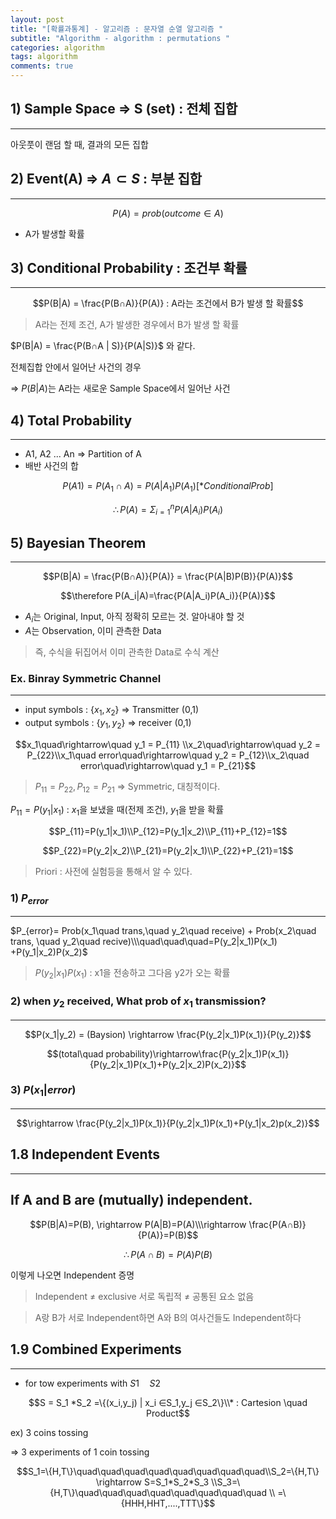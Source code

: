 ```yaml
---
layout: post
title: "[확률과통계] - 알고리즘 : 문자열 순열 알고리즘 "
subtitle: "Algorithm - algorithm : permutations "
categories: algorithm
tags: algorithm
comments: true
---
```


## 1) Sample Space ⇒ S (set) : 전체 집합

---

아웃풋이 랜덤 할 때, 결과의 모든 집합

## 2) Event(A) ⇒ $A ⊂ S$ : 부분 집합

---

$$P(A) = prob( outcome  ∈ A )$$

- A가 발생할 확률

## 3) Conditional Probability : 조건부 확률

---

$$P(B|A) = \frac{P(B∩A)}{P(A)} : A라는 조건에서 B가 발생 할 확률$$

> A라는 전제 조건, A가 발생한 경우에서 B가 발생 할 확률

$P(B|A) = \frac{P(B∩A | S)}{P(A|S)}$ 와 같다.

전체집합 안에서 일어난 사건의 경우

⇒ $P(B|A)$는 A라는 새로운 Sample Space에서 일어난 사건

## 4) Total Probability

---

$$
$$

- A1, A2 ... An ⇒ Partition of A
- 배반 사건의 합

$$P(A1) = P(A_1∩A)=P(A|A_1)P(A_1)[*Conditional Prob]$$

$$\therefore P(A) = \Sigma^{n}_{i=1}P(A|A_i)P(A_i)$$

## 5) Bayesian Theorem

---

$$P(B|A) = \frac{P(B∩A)}{P(A)} = \frac{P(A|B)P(B)}{P(A)}$$

$$\therefore P(A_i|A)=\frac{P(A|A_i)P(A_i)}{P(A)}$$

- $A_i$는 Original, Input, 아직 정확히 모르는 것. 알아내야 할 것
- $A$는 Observation, 이미 관측한 Data

> 즉, 수식을 뒤집어서 이미 관측한 Data로 수식 계산

### Ex. Binray Symmetric Channel

---

- input symbols : {$x_1, x_2$} ⇒ Transmitter (0,1)
- output symbols : {$y_1,y_2$} ⇒ receiver (0,1)

$$x_1\quad\rightarrow\quad y_1 = P_{11} \\x_2\quad\rightarrow\quad y_2 = P_{22}\\x_1\quad error\quad\rightarrow\quad y_2 = P_{12}\\x_2\quad error\quad\rightarrow\quad y_1 = P_{21}$$

> $P_{11}=P_{22}, P_{12}=P_{21}$ ⇒ Symmetric, 대칭적이다.

$P_{11}=P(y_1|x_1)$ : $x_1$을 보냈을 때(전제 조건), $y_1$을 받을 확률

$$P_{11}=P(y_1|x_1)\\P_{12}=P(y_1|x_2)\\P_{11}+P_{12}=1$$

$$P_{22}=P(y_2|x_2)\\P_{21}=P(y_2|x_1)\\P_{22}+P_{21}=1$$

> Priori : 사전에 실험등을 통해서 알 수 있다.

### 1) $P_{error}$

---

$P_{error}= Prob(x_1\quad trans,\quad y_2\quad receive) + Prob(x_2\quad trans, \quad y_2\quad recive)\\\quad\quad\quad=P(y_2|x_1)P(x_1) +P(y_1|x_2)P(x_2)$

> $P(y_2|x_1)P(x_1)$ : x1을 전송하고 그다음 y2가 오는 확률

### 2) when $y_2$ received, What prob of $x_1$ transmission?

---

$$P(x_1|y_2) = (Baysion) \rightarrow \frac{P(y_2|x_1)P(x_1)}{P(y_2)}$$

$$(total\quad probability)\rightarrow\frac{P(y_2|x_1)P(x_1)}{P(y_2|x_1)P(x_1)+P(y_2|x_2)P(x_2)}$$

### 3) $P(x_1|error)$

---

$$\rightarrow \frac{P(y_2|x_1)P(x_1)}{P(y_2|x_1)P(x_1)+P(y_1|x_2)p(x_2)}$$

## 1.8 Independent Events

---

## If A and B are (mutually) independent.

$$P(B|A)=P(B), \rightarrow P(A|B)=P(A)\\\rightarrow \frac{P(A∩B)}{P(A)}=P(B)$$

$$\therefore P(A∩B)=P(A)P(B)$$

이렇게 나오면 Independent 증명

> Independent ≠ exclusive
> 서로 독립적 ≠ 공통된 요소 없음

> A랑 B가 서로 Independent하면 A와 B의 여사건들도 Independent하다

## 1.9 Combined Experiments

---

- for tow experiments with $S1 \quad S2$

$$S = S_1 *S_2 =\{(x_i,y_j) | x_i ∈S_1,y_j ∈S_2\}\\* : Cartesion \quad Product$$

ex) 3 coins tossing

⇒ 3 experiments of 1 coin tossing

$$S_1=\{H,T\}\quad\quad\quad\quad\quad\quad\quad\quad\\S_2=\{H,T\}  \rightarrow S=S_1*S_2*S_3 \\S_3=\{H,T\}\quad\quad\quad\quad\quad\quad\quad\quad \\ =\{HHH,HHT,....,TTT\}$$
